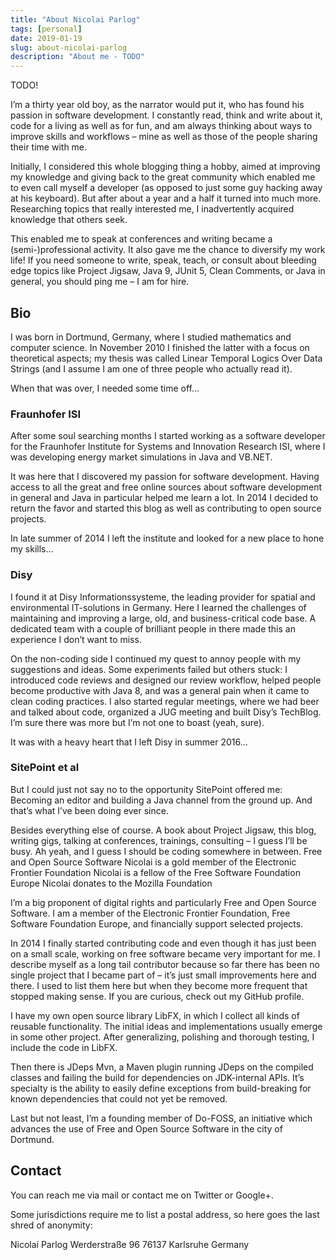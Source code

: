 ```yaml
---
title: "About Nicolai Parlog"
tags: [personal]
date: 2019-01-19
slug: about-nicolai-parlog
description: "About me - TODO"
---
```


TODO!

I’m a thirty year old boy, as the narrator would put it, who has found his passion in software development. I constantly read, think and write about it, code for a living as well as for fun, and am always thinking about ways to improve skills and workflows – mine as well as those of the people sharing their time with me.

Initially, I considered this whole blogging thing a hobby, aimed at improving my knowledge and giving back to the great community which enabled me to even call myself a developer (as opposed to just some guy hacking away at his keyboard). But after about a year and a half it turned into much more. Researching topics that really interested me, I inadvertently acquired knowledge that others seek.

<pullimage slug="portrait"></pullimage>

This enabled me to speak at conferences and writing became a (semi-)professional activity. It also gave me the chance to diversify my work life! If you need someone to write, speak, teach, or consult about bleeding edge topics like Project Jigsaw, Java 9, JUnit 5, Clean Comments, or Java in general, you should ping me – I am for hire.

## Bio

I was born in Dortmund, Germany, where I studied mathematics and computer science. In November 2010 I finished the latter with a focus on theoretical aspects; my thesis was called Linear Temporal Logics Over Data Strings (and I assume I am one of three people who actually read it).

When that was over, I needed some time off…

### Fraunhofer ISI

After some soul searching months I started working as a software developer for the Fraunhofer Institute for Systems and Innovation Research ISI, where I was developing energy market simulations in Java and VB.NET.

It was here that I discovered my passion for software development. Having access to all the great and free online sources about software development in general and Java in particular helped me learn a lot. In 2014 I decided to return the favor and started this blog as well as contributing to open source projects.

In late summer of 2014 I left the institute and looked for a new place to hone my skills…

### Disy

I found it at Disy Informationssysteme, the leading provider for spatial and environmental IT-solutions in Germany. Here I learned the challenges of maintaining and improving a large, old, and business-critical code base. A dedicated team with a couple of brilliant people in there made this an experience I don’t want to miss.

On the non-coding side I continued my quest to annoy people with my suggestions and ideas. Some experiments failed but others stuck: I introduced code reviews and designed our review workflow, helped people become productive with Java 8, and was a general pain when it came to clean coding practices. I also started regular meetings, where we had beer and talked about code, organized a JUG meeting and built Disy’s TechBlog. I’m sure there was more but I’m not one to boast (yeah, sure).

It was with a heavy heart that I left Disy in summer 2016…

### SitePoint et al

But I could just not say no to the opportunity SitePoint offered me: Becoming an editor and building a Java channel from the ground up. And that’s what I’ve been doing ever since.

Besides everything else of course. A book about Project Jigsaw, this blog, writing gigs, talking at conferences, trainings, consulting – I guess I’ll be busy. Ah yeah, and I guess I should be coding somewhere in between.
Free and Open Source Software
Nicolai is a gold member of the Electronic Frontier Foundation
Nicolai is a fellow of the Free Software Foundation Europe
Nicolai donates to the Mozilla Foundation

I’m a big proponent of digital rights and particularly Free and Open Source Software. I am a member of the Electronic Frontier Foundation, Free Software Foundation Europe, and financially support selected projects.

In 2014 I finally started contributing code and even though it has just been on a small scale, working on free software became very important for me. I describe myself as a long tail contributor because so far there has been no single project that I became part of – it’s just small improvements here and there. I used to list them here but when they become more frequent that stopped making sense. If you are curious, check out my GitHub profile.

I have my own open source library LibFX, in which I collect all kinds of reusable functionality. The initial ideas and implementations usually emerge in some other project. After generalizing, polishing and thorough testing, I include the code in LibFX.

Then there is JDeps Mvn, a Maven plugin running JDeps on the compiled classes and failing the build for dependencies on JDK-internal APIs. It’s specialty is the ability to easily define exceptions from build-breaking for known dependencies that could not yet be removed.

Last but not least, I’m a founding member of Do-FOSS, an initiative which advances the use of Free and Open Source Software in the city of Dortmund.

## Contact

You can reach me via mail or contact me on Twitter or Google+.

Some jurisdictions require me to list a postal address, so here goes the last shred of anonymity:

Nicolai Parlog
Werderstraße 96
76137 Karlsruhe
Germany

